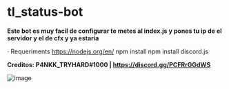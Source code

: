 # tl_status-bot

**Este bot es muy facil de configurar te metes al index.js y pones tu ip de el servidor y el de cfx y ya estaria**

· Requeriments
https://nodejs.org/en/
npm install 
npm install discord.js

__Creditos: P4NKK_TRYHARD#1000 | https://discord.gg/PCFRrGGdWS__

![image](https://user-images.githubusercontent.com/95184986/153727968-c8474a79-929c-42ad-a354-b9d670415caf.png)

